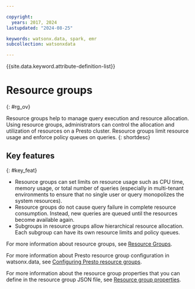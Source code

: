 ```yaml
---

copyright:
  years: 2017, 2024
lastupdated: "2024-08-25"

keywords: watsonx.data, spark, emr
subcollection: watsonxdata

---
```


{{site.data.keyword.attribute-definition-list}}

# Resource groups
{: #rg_ov}

Resource groups help to manage query execution and resource allocation. Using resource groups, administrators can control the allocation and utilization of resources on a Presto cluster. Resource groups limit resource usage and enforce policy queues on queries.
{: shortdesc}

## Key features
{: #key_feat}

- Resource groups can set limits on resource usage such as CPU time, memory usage, or total number of queries (especially in multi-tenant environments to ensure that no single user or query monopolizes the system resources).
- Resource groups do not cause query failure in complete resource consumption. Instead, new queries are queued until the resources become available again.
- Subgroups in resource groups allow hierarchical resource allocation. Each subgroup can have its own resource limits and policy queues.

For more information about resource groups, see [Resource Groups](https://prestodb.io/docs/current/admin/resource-groups.html).

For more information about Presto resource group configuration in watsonx.data, see [Configuring Presto resource groups](watsonxdata?topic=watsonxdata-conf_rcrs_grp).

For more information about the resource group properties that you can define in the resource group JSON file, see [Resource group properties](watsonxdata?topic=watsonxdata-resource_grp_pptys).
